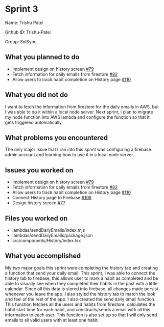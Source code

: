# Sprint 3

Name: Trishu Patel

Github ID: Trishu-Patel

Group: SolSync

## What you planned to do

- Implement design on history screen [#79](https://github.com/utk-cs340-fall24/SolSync/issues/79)
- Fetch information for daily emails from firestore [#82](https://github.com/utk-cs340-fall24/SolSync/issues/82)
- Allow users to track habit completion on History page [#110](https://github.com/utk-cs340-fall24/SolSync/issues/110)

## What you did not do

I want to fetch the information from firestore for the daily emails in AWS, but I was able to do it within a local node server. Next sprint, I plan to migrate my node function into AWS lambda and configure the function so that it gets triggered automatically.

## What problems you encountered

The only major issue that I ran into this sprint was configuring a firebase admin account and learning how to use it in a local node server.

## Issues you worked on

- Implement design on history screen [#79](https://github.com/utk-cs340-fall24/SolSync/issues/79)
- Fetch information for daily emails from firestore [#82](https://github.com/utk-cs340-fall24/SolSync/issues/82)
- Allow users to track habit completion on History page [#110](https://github.com/utk-cs340-fall24/SolSync/issues/110)
- Connect History page to Firebase [#109](https://github.com/utk-cs340-fall24/SolSync/issues/109)
- Design history screen [#77](https://github.com/utk-cs340-fall24/SolSync/issues/77)

## Files you worked on

- lambdas/sendDailyEmails/index.mjs
- lambdas/sendDailyEmails/package.json
- src/components/History/index.tsx

## What you accomplished

My two major goals this sprint were completing the history tab and creating a function that send your daily email. This sprint, I was able to connect the history tab to firebase, this allows user to mark a habit as completed and be able to visually see when they completed their habits in the past with a little calendar. Since all this data is stored into firebase, all changes made persist whenever you leave the app. I also styled the history tab to match the look and feel of the rest of the app. I also created the send daily email function. This function fetches all the users and habits from firestore, calculates the habit start time for each habit, and constructs/sends a email with all this information to each user. This function is also set up so that I will only send emails to all valid users with at least one habit. 